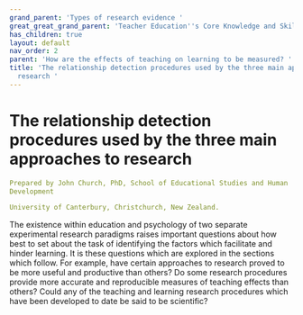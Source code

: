 ```yaml
---
grand_parent: 'Types of research evidence '
great_great_grand_parent: 'Teacher Education''s Core Knowledge and Skills.'
has_children: true
layout: default
nav_order: 2
parent: 'How are the effects of teaching on learning to be measured? '
title: 'The relationship detection procedures used by the three main approaches to
  research '
---
```

# The relationship detection procedures used by the three main approaches to research


```yaml
Prepared by John Church, PhD, School of Educational Studies and Human
Development

University of Canterbury, Christchurch, New Zealand.
```


The existence within education and psychology of two separate
experimental research paradigms raises important questions about how
best to set about the task of identifying the factors which facilitate
and hinder learning. It is these questions which are explored in the
sections which follow. For example, have certain approaches to research
proved to be more useful and productive than others? Do some research
procedures provide more accurate and reproducible measures of teaching
effects than others? Could any of the teaching and learning research
procedures which have been developed to date be said to be scientific?
